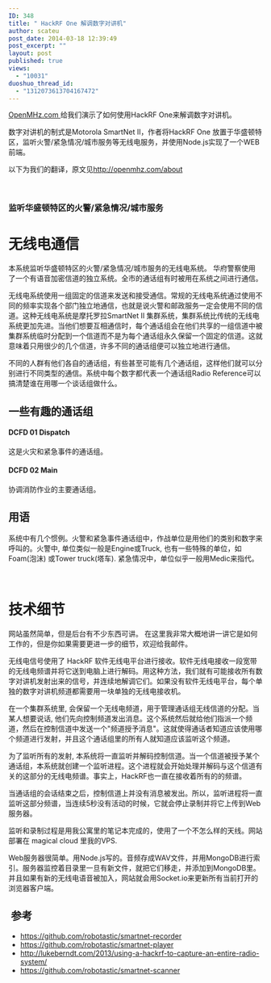 ```yaml
---
ID: 348
title: " HackRF One 解调数字对讲机"
author: scateu
post_date: 2014-03-18 12:39:49
post_excerpt: ""
layout: post
published: true
views:
  - "10031"
duoshuo_thread_id:
  - "1312073613704167472"
---
```

<a href="http://openmhz.com">OpenMHz.com </a>给我们演示了如何使用HackRF One来解调数字对讲机。

数字对讲机的制式是Motorola SmartNet II，作者将HackRF One 放置于华盛顿特区，监听火警/紧急情况/城市服务等无线电服务，并使用Node.js实现了一个WEB前端。

以下为我们的翻译，原文见<a href="http://openmhz.com/about">http://openmhz.com/about</a>

&nbsp;
<div id="about-carousel-callout">
<h3>监听华盛顿特区的火警/紧急情况/城市服务</h3>
</div>
<h1>无线电通信</h1>
本系统监听华盛顿特区的火警/紧急情况/城市服务的无线电系统。 华府警察使用了一个有语音加密信道的独立系统。全市的通话组有时被用在系统之间进行通信。

无线电系统使用一组固定的信道来发送和接受通信。常规的无线电系统通过使用不同的频率实现各个部门独立地通信，也就是说火警和邮政服务一定会使用不同的信道。这种无线电系统是摩托罗拉SmartNet II 集群系统，集群系统比传统的无线电系统更加先进。当他们想要互相通信时，每个通话组会在他们共享的一组信道中被集群系统临时分配到一个信道而不是为每个通话组永久保留一个固定的信道。这就意味着只用很少的几个信道，许多不同的通话组便可以独立地进行通信。

不同的人群有他们各自的通话组，有些甚至可能有几个通话组，这样他们就可以分别进行不同类型的通信。系统中每个数字都代表一个通话组Radio Reference可以搞清楚谁在用哪一个谈话组做什么。
<h2>一些有趣的通话组</h2>
<div>
<div>
<h4>DCFD 01 Dispatch</h4>
这是火灾和紧急事件的通话组。

</div>
<div>
<h4>DCFD 02 Main</h4>
协调消防作业的主要通话组。

</div>
</div>
<h2>用语</h2>
系统中有几个惯例。火警和紧急事件通话组中，作战单位是用他们的类别和数字来呼叫的。火警中, 单位类似一般是Engine或Truck, 也有一些特殊的单位，如Foam(泡沫) 或Tower truck(塔车). 紧急情况中，单位似乎一般用Medic来指代。

&nbsp;
<h1>技术细节</h1>
网站虽然简单，但是后台有不少东西可讲。 在这里我非常大概地讲一讲它是如何工作的，但是你如果需要更进一步的细节，欢迎给我邮件。

无线电信号使用了 HackRF 软件无线电平台进行接收。软件无线电接收一段宽带的无线电频谱并将它送到电脑上进行解码。用这种方法，我们就有可能接收所有数字对讲机发射出来的信号，并连续地解调它们。如果没有软件无线电平台，每个单独的数字对讲机频道都需要用一块单独的无线电接收机。

在一个集群系统里, 会保留一个无线电频道，用于管理通话组无线信道的分配。当某人想要说话, 他们先向控制频道发出消息。这个系统然后就给他们指派一个频道，然后在控制信道中发送一个"频道授予消息"。这就使得通话者知道应该使用哪个频道进行发射，并且这个通话组里的所有人就知道应该监听这个频道。

为了监听所有的发射, 本系统将一直监听并解码控制信道。当一个信道被授予某个通话组，本系统就创建一个监听进程。这个进程就会开始处理并解码与这个信道有关的这部分的无线电频谱。事实上，HackRF也一直在接收着所有的的频谱。

当通话组的会话结束之后，控制信道上并没有消息被发出。所以，监听进程将一直监听这部分频谱，当连续5秒没有活动的时候，它就会停止录制并将它上传到Web服务器。

监听和录制过程是用我公寓里的笔记本完成的，使用了一个不怎么样的天线。网站部署在 magical cloud 里我的VPS.

Web服务器很简单。用Node.js写的。音频存成WAV文件，并用MongoDB进行索引。服务器监控着目录里一旦有新文件，就把它们移走，并添加到MongoDB里。并且如果有新的无线电语音被加入，网站就会用Socket.io来更新所有当前打开的浏览器客户端。
<h2> 参考</h2>
<ul>
	<li><a href="https://github.com/robotastic/smartnet-recorder">https://github.com/robotastic/smartnet-recorder</a></li>
	<li><a href="https://github.com/robotastic/smartnet-player">https://github.com/robotastic/smartnet-player</a></li>
	<li><a href="http://lukeberndt.com/2013/using-a-hackrf-to-capture-an-entire-radio-system/">http://lukeberndt.com/2013/using-a-hackrf-to-capture-an-entire-radio-system/</a></li>
	<li><a href="https://github.com/robotastic/smartnet-scanner">https://github.com/robotastic/smartnet-scanner</a></li>
</ul>
&nbsp;
